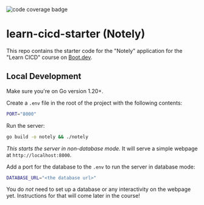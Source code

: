 ![code coverage badge](https://github.com/snorman7384/learn-cicd-starter/actions/workflows/ci.yml/badge.svg)

# learn-cicd-starter (Notely)

This repo contains the starter code for the "Notely" application for the "Learn CICD" course on [Boot.dev](https://boot.dev).

## Local Development

Make sure you're on Go version 1.20+.

Create a `.env` file in the root of the project with the following contents:

```bash
PORT="8000"
```

Run the server:

```bash
go build -o notely && ./notely
```

*This starts the server in non-database mode.* It will serve a simple webpage at `http://localhost:8000`.

Add a port for the database to the `.env` to run the server in database mode:

```bash
DATABASE_URL="<the database url>"
```

You do *not* need to set up a database or any interactivity on the webpage yet. Instructions for that will come later in the course!
